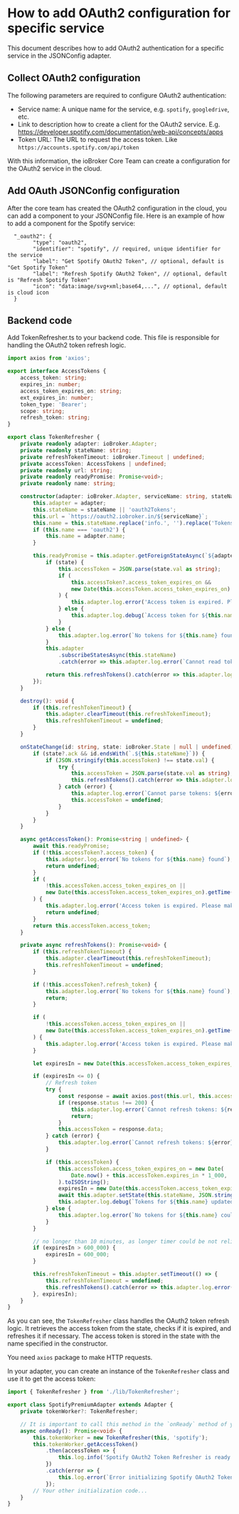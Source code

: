 # How to add OAuth2 configuration for specific service
This document describes how to add OAuth2 authentication for a specific service in the JSONConfig adapter.

## Collect OAuth2 configuration
The following parameters are required to configure OAuth2 authentication:
- Service name: A unique name for the service, e.g. `spotify`, `googledrive`, etc.
- Link to description how to create a client for the OAuth2 service. E.g. https://developer.spotify.com/documentation/web-api/concepts/apps
- Token URL: The URL to request the access token. Like `https://accounts.spotify.com/api/token`

With this information, the ioBroker Core Team can create a configuration for the OAuth2 service in the cloud.

## Add OAuth JSONConfig configuration
After the core team has created the OAuth2 configuration in the cloud, you can add a component to your JSONConfig file.
Here is an example of how to add a component for the Spotify service:

```json5
  "_oauth2": {
        "type": "oauth2",
        "identifier": "spotify", // required, unique identifier for the service
        "label": "Get Spotify OAuth2 Token", // optional, default is "Get Spotify Token"
        "label": "Refresh Spotify OAuth2 Token", // optional, default is "Refresh Spotify Token"
        "icon": "data:image/svg+xml;base64,...", // optional, default is cloud icon
  }
```

## Backend code
Add TokenRefresher.ts to your backend code. This file is responsible for handling the OAuth2 token refresh logic.
```Typescript
import axios from 'axios';

export interface AccessTokens {
    access_token: string;
    expires_in: number;
    access_token_expires_on: string;
    ext_expires_in: number;
    token_type: 'Bearer';
    scope: string;
    refresh_token: string;
}

export class TokenRefresher {
    private readonly adapter: ioBroker.Adapter;
    private readonly stateName: string;
    private refreshTokenTimeout: ioBroker.Timeout | undefined;
    private accessToken: AccessTokens | undefined;
    private readonly url: string;
    private readonly readyPromise: Promise<void>;
    private readonly name: string;

    constructor(adapter: ioBroker.Adapter, serviceName: string, stateName?: string) {
        this.adapter = adapter;
        this.stateName = stateName || 'oauth2Tokens';
        this.url = `https://oauth2.iobroker.in/${serviceName}`;
        this.name = this.stateName.replace('info.', '').replace('Tokens', '').replace('tokens', '');
        if (this.name === 'oauth2') {
            this.name = adapter.name;
        }

        this.readyPromise = this.adapter.getForeignStateAsync(`${adapter.namespace}.${this.stateName}`).then(state => {
            if (state) {
                this.accessToken = JSON.parse(state.val as string);
                if (
                    this.accessToken?.access_token_expires_on &&
                    new Date(this.accessToken.access_token_expires_on).getTime() < Date.now()
                ) {
                    this.adapter.log.error('Access token is expired. Please make a authorization again');
                } else {
                    this.adapter.log.debug(`Access token for ${this.name} found`);
                }
            } else {
                this.adapter.log.error(`No tokens for ${this.name} found`);
            }
            this.adapter
                .subscribeStatesAsync(this.stateName)
                .catch(error => this.adapter.log.error(`Cannot read tokens: ${error}`));

            return this.refreshTokens().catch(error => this.adapter.log.error(`Cannot refresh tokens: ${error}`));
        });
    }

    destroy(): void {
        if (this.refreshTokenTimeout) {
            this.adapter.clearTimeout(this.refreshTokenTimeout);
            this.refreshTokenTimeout = undefined;
        }
    }

    onStateChange(id: string, state: ioBroker.State | null | undefined): void {
        if (state?.ack && id.endsWith(`.${this.stateName}`)) {
            if (JSON.stringify(this.accessToken) !== state.val) {
                try {
                    this.accessToken = JSON.parse(state.val as string);
                    this.refreshTokens().catch(error => this.adapter.log.error(`Cannot refresh tokens: ${error}`));
                } catch (error) {
                    this.adapter.log.error(`Cannot parse tokens: ${error}`);
                    this.accessToken = undefined;
                }
            }
        }
    }

    async getAccessToken(): Promise<string | undefined> {
        await this.readyPromise;
        if (!this.accessToken?.access_token) {
            this.adapter.log.error(`No tokens for ${this.name} found`);
            return undefined;
        }
        if (
            !this.accessToken.access_token_expires_on ||
            new Date(this.accessToken.access_token_expires_on).getTime() < Date.now()
        ) {
            this.adapter.log.error('Access token is expired. Please make a authorization again');
            return undefined;
        }
        return this.accessToken.access_token;
    }

    private async refreshTokens(): Promise<void> {
        if (this.refreshTokenTimeout) {
            this.adapter.clearTimeout(this.refreshTokenTimeout);
            this.refreshTokenTimeout = undefined;
        }

        if (!this.accessToken?.refresh_token) {
            this.adapter.log.error(`No tokens for ${this.name} found`);
            return;
        }

        if (
            !this.accessToken.access_token_expires_on ||
            new Date(this.accessToken.access_token_expires_on).getTime() < Date.now()
        ) {
            this.adapter.log.error('Access token is expired. Please make an authorization again');
        }

        let expiresIn = new Date(this.accessToken.access_token_expires_on).getTime() - Date.now() - 180_000;

        if (expiresIn <= 0) {
            // Refresh token
            try {
                const response = await axios.post(this.url, this.accessToken);
                if (response.status !== 200) {
                    this.adapter.log.error(`Cannot refresh tokens: ${response.statusText}`);
                    return;
                }
                this.accessToken = response.data;
            } catch (error) {
                this.adapter.log.error(`Cannot refresh tokens: ${error}`);
            }

            if (this.accessToken) {
                this.accessToken.access_token_expires_on = new Date(
                    Date.now() + this.accessToken.expires_in * 1_000,
                ).toISOString();
                expiresIn = new Date(this.accessToken.access_token_expires_on).getTime() - Date.now() - 180_000;
                await this.adapter.setState(this.stateName, JSON.stringify(this.accessToken), true);
                this.adapter.log.debug(`Tokens for ${this.name} updated`);
            } else {
                this.adapter.log.error(`No tokens for ${this.name} could be refreshed`);
            }
        }

        // no longer than 10 minutes, as longer timer could be not reliable
        if (expiresIn > 600_000) {
            expiresIn = 600_000;
        }

        this.refreshTokenTimeout = this.adapter.setTimeout(() => {
            this.refreshTokenTimeout = undefined;
            this.refreshTokens().catch(error => this.adapter.log.error(`Cannot refresh tokens: ${error}`));
        }, expiresIn);
    }
}
```

As you can see, the `TokenRefresher` class handles the OAuth2 token refresh logic. It retrieves the access token from the state, checks if it is expired, and refreshes it if necessary. The access token is stored in the state with the name specified in the constructor.

You need `axios` package to make HTTP requests.

In your adapter, you can create an instance of the `TokenRefresher` class and use it to get the access token:

```Typescript
import { TokenRefresher } from './lib/TokenRefresher';

export class SpotifyPremiumAdapter extends Adapter {
    private tokenWorker?: TokenRefresher;

    // It is important to call this method in the `onReady` method of your adapter and not in the constructor.
    async onReady(): Promise<void> {
        this.tokenWorker = new TokenRefresher(this, 'spotify');
        this.tokenWorker.getAccessToken()
            .then(accessToken => {
                this.log.info('Spotify OAuth2 Token Refresher is ready: ${accessToken');
            })
            .catch(error => {
                this.log.error(`Error initializing Spotify OAuth2 Token Refresher: ${error}`);
            });
        // Your other initialization code...
    }
}
```